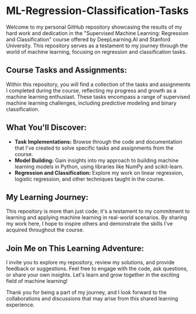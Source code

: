 
# ML-Regression-Classification-Tasks

Welcome to my personal GitHub repository showcasing the results of my hard work and dedication in the "Supervised Machine Learning: Regression and Classification" course offered by DeepLearning.AI and Stanford University. This repository serves as a testament to my journey through the world of machine learning, focusing on regression and classification tasks.

## Course Tasks and Assignments:

Within this repository, you will find a collection of the tasks and assignments I completed during the course, reflecting my progress and growth as a machine learning enthusiast. These tasks encompass a range of supervised machine learning challenges, including predictive modeling and binary classification.

## What You'll Discover:

- **Task Implementations:** Browse through the code and documentation that I've created to solve specific tasks and assignments from the course.
- **Model Building:** Gain insights into my approach to building machine learning models in Python, using libraries like NumPy and scikit-learn.
- **Regression and Classification:** Explore my work on linear regression, logistic regression, and other techniques taught in the course.

## My Learning Journey:

This repository is more than just code; it's a testament to my commitment to learning and applying machine learning in real-world scenarios. By sharing my work here, I hope to inspire others and demonstrate the skills I've acquired throughout the course.

## Join Me on This Learning Adventure:

I invite you to explore my repository, review my solutions, and provide feedback or suggestions. Feel free to engage with the code, ask questions, or share your own insights. Let's learn and grow together in the exciting field of machine learning!

Thank you for being a part of my journey, and I look forward to the collaborations and discussions that may arise from this shared learning experience.
